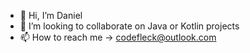 - 👋 Hi, I’m Daniel
- 🌱 I’m looking to collaborate on Java or Kotlin projects
- 📫 How to reach me -> codefleck@outlook.com


<!---
CodeFleck/CodeFleck is a ✨ special ✨ repository because its `README.md` (this file) appears on your GitHub profile.
You can click the Preview link to take a look at your changes.
--->
